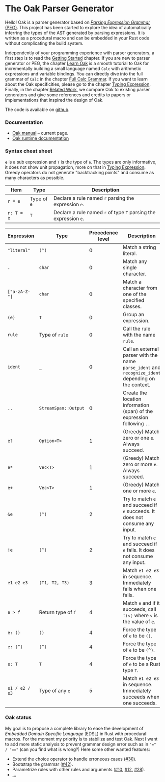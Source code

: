 # The Oak Parser Generator

Hello! Oak is a parser generator based on [_Parsing Expression Grammar_ (PEG)](https://en.wikipedia.org/wiki/Parsing_expression_grammar).
This project has been started to explore the idea of automatically inferring the types of the AST generated by parsing expressions.
It is written as a procedural macro and can be embedded in your Rust code without complicating the build system.

Independently of your programming experience with parser generators, a first step is to read the [Getting Started](getting-started.md) chapter.
If you are new to parser generator or PEG, the chapter [Learn Oak](learn-oak.md) is a smooth tutorial to Oak for incrementally building a small language named `Calc` with arithmetic expressions and variable bindings.
You can directly dive into the full grammar of `Calc` in the chapter [Full Calc Grammar](full-calc-grammar.md).
If you want to learn about the Oak specificities, please go to the chapter [Typing Expression](typing-expression.md).
Finally, in the chapter [Related Work](related-work.md), we compare Oak to existing parser generators and give some references and credits to papers or implementations that inspired the design of Oak.

The code is available on [github](https://github.com/ptal/oak).

### Documentation

* [Oak manual](http://hyc.io/oak) – current page.
* [Oak runtime documentation](http://hyc.io/oak_runtime)

### Syntax cheat sheet

`e` is a sub expression and `T` is the type of `e`.
The types are only informative, it does not show unit propagation, more on that in [Typing Expression](typing-expression.md).
Greedy operators do not generate "backtracking points" and consume as many characters as possible.

| Item            | Type                  | Description |
| --------------- | --------------------- | ----------- |
| `r = e`         | Type of `e`           | Declare a rule named `r` parsing the expression `e`. |
| `r: T = e`      | `T`                   | Declare a rule named `r` of type `T` parsing the expression `e`. |



| Expression      | Type                  | Precedence level | Description |
| --------------- | --------------------- |----------------- | ----------- |
| `"literal"`     | `(^)`                 | 0                | Match a string literal. |
| `.`             | `char`                | 0                | Match any single character. |
| `["a-zA-Z-"]`   | `char`                | 0                | Match a character from one of the specified classes. |
| `(e)`           | `T`                   | 0                | Group an expression. |
| `rule`          | Type of `rule`        | 0                | Call the rule with the name `rule`. |
| `ident`         | `_`                   | 0                | Call an external parser with the name `parse_ident` and `recognize_ident` depending on the context. |
| `..`            | `StreamSpan::Output`  | 0                | Create the location information (span) of the expression following `..`|
| `e?`            | `Option<T>`           | 1                | (Greedy) Match zero or one `e`. Always succeed. |
| `e*`            | `Vec<T>`              | 1                | (Greedy) Match zero or more `e`. Always succeed. |
| `e+`            | `Vec<T>`              | 1                | (Greedy) Match one or more `e`. |
| `&e`            | `(^)`                 | 2                | Try to match `e` and succeed if `e` succeeds. It does not consume any input. |
| `!e`            | `(^)`                 | 2                | Try to match `e` and succeed if `e` fails. It does not consume any input. |
| `e1 e2 e3`      | `(T1, T2, T3)`        | 3                | Match `e1 e2 e3` in sequence. Immediately fails when one fails. |
| `e > f`         | Return type of `f`    | 4                | Match `e` and if it succeeds, call `f(v)` where `v` is the value of `e`. |
| `e: ()`         | `()`                  | 4                | Force the type of `e` to be `()`. |
| `e: (^)`        | `(^)`                 | 4                | Force the type of `e` to be `(^)`. |
| `e: T`          | `T`                   | 4                | Force the type of `e` to be a Rust type `T`. |
| `e1 / e2 / e3`  | Type of any `e`       | 5                | Match `e1 e2 e3` in sequence. Immediately succeeds when one succeeds. |

### Oak status

My goal is to propose a complete library to ease the development of *Embedded Domain Specific Language* (EDSL) in Rust with procedural macros.
For the moment my priority is to stabilize and test Oak.
Next I want to add more static analysis to prevent grammar design error such as in `"=" / "=="` (can you find what is wrong?)
Here some other wanted features:

* Extend the choice operator to handle erroneous cases ([#30](https://github.com/ptal/oak/issues/30)).
* Bootstrap the grammar ([#42](https://github.com/ptal/oak/issues/42)).
* Parametrize rules with other rules and arguments ([#10](https://github.com/ptal/oak/issues/10), [#12](https://github.com/ptal/oak/issues/12), [#28](https://github.com/ptal/oak/issues/28)).
* [...](https://github.com/ptal/oak/issues)
